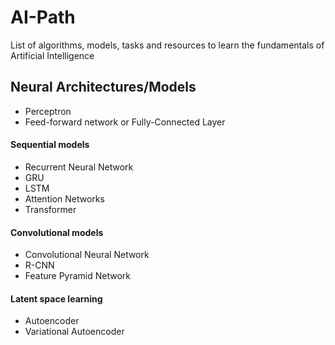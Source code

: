 # AI-Path
List of algorithms, models, tasks and resources to learn the fundamentals of Artificial Intelligence

## Neural Architectures/Models
* Perceptron
* Feed-forward network or Fully-Connected Layer


#### Sequential models
* Recurrent Neural Network
* GRU
* LSTM
* Attention Networks
* Transformer

#### Convolutional models
* Convolutional Neural Network
* R-CNN
* Feature Pyramid Network

#### Latent space learning
* Autoencoder
* Variational Autoencoder
